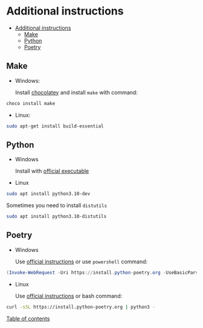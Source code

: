 # Additional instructions

- [Additional instructions](#additional-instructions)
  - [Make](#make)
  - [Python](#python)
  - [Poetry](#poetry)

## Make

- Windows:

    Install [chocolatey](https://chocolatey.org/install) and install `make` with command:

```powershell
choco install make
```

- Linux:

```bash
sudo apt-get install build-essential
```

## Python

- Windows

    Install with [official executable](https://www.python.org/downloads/)

- Linux

```bash
sudo apt install python3.10-dev
```

Sometimes you need to install `distutils`

```bash
sudo apt install python3.10-distutils
```

## Poetry

- Windows

    Use [official instructions](https://python-poetry.org/docs/#windows-powershell-install-instructions) or use `powershell` command:

```powershell
(Invoke-WebRequest -Uri https://install.python-poetry.org -UseBasicParsing).Content | py -
```

- Linux

    Use [official instructions](https://python-poetry.org/docs/#installing-with-the-official-installer) or bash command:

```bash
curl -sSL https://install.python-poetry.org | python3 -
```

[Table of contents](#table-of-contents)
